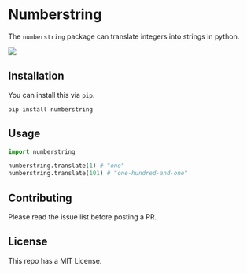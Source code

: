 # Numberstring

The `numberstring` package can translate integers into strings in python.

![](happyface.png)

## Installation

You can install this via `pip`.

```
pip install numberstring
```

## Usage

```python
import numberstring

numberstring.translate(1) # "one"
numberstring.translate(101) # "one-hundred-and-one"
```


## Contributing

Please read the issue list before posting a PR.

## License

This repo has a MIT License.
